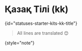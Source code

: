 # Қазақ Тілі (kk)
{id="statuses-starter-kits-kk-title"}


> All lines are translated 😊
>
{style="note"}
